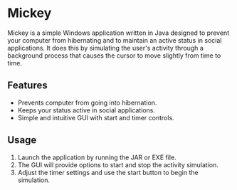 # Mickey

Mickey is a simple Windows application written in Java designed to prevent your computer from hibernating and to maintain an active status in social applications. It does this by simulating the user's activity through a background process that causes the cursor to move slightly from time to time.

## Features

- Prevents computer from going into hibernation.
- Keeps your status active in social applications.
- Simple and intuitive GUI with start and timer controls.

## Usage

1. Launch the application by running the JAR or EXE file.
2. The GUI will provide options to start and stop the activity simulation.
3. Adjust the timer settings and use the start button to begin the simulation.
